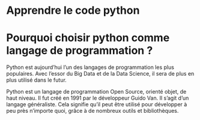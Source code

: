 # Apprendre le code python
# Pourquoi choisir python comme langage de programmation ?

Python est aujourd’hui l’un des langages de programmation les plus populaires. 
Avec l’essor du Big Data et de la Data Science, il sera de plus en plus utilisé dans le futur. 

Python est un langage de programmation Open Source, orienté objet, de haut niveau. Il fut créé en 1991 par le développeur Guido Van. 
Il s’agit d’un langage généraliste. 
Cela signifie qu’il peut être utilisé pour développer à peu près n’importe quoi, grâce à de nombreux outils et bibliothèques.
